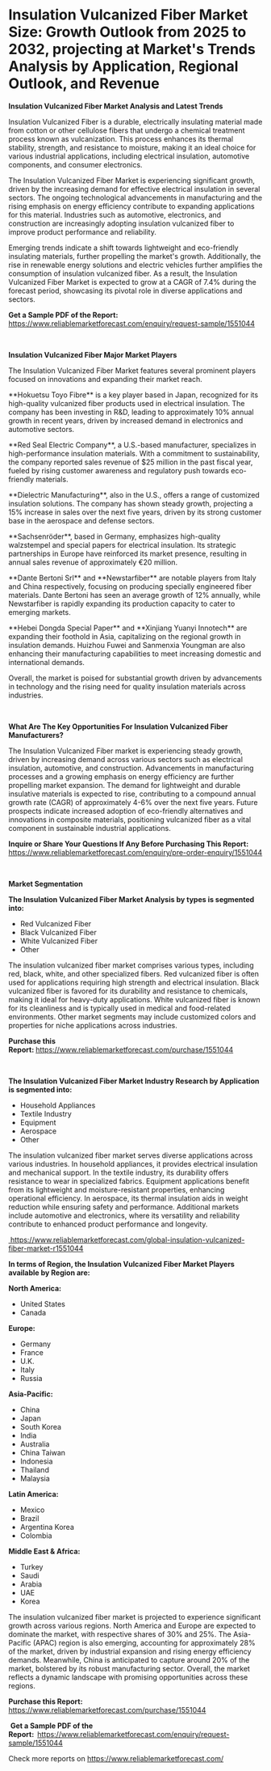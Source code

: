 <p><h1>Insulation Vulcanized Fiber Market Size: Growth Outlook from 2025 to 2032, projecting at Market's Trends Analysis by Application, Regional Outlook, and Revenue</h1></p><p><strong>Insulation Vulcanized Fiber Market Analysis and Latest Trends</strong></p>
<p><p>Insulation Vulcanized Fiber is a durable, electrically insulating material made from cotton or other cellulose fibers that undergo a chemical treatment process known as vulcanization. This process enhances its thermal stability, strength, and resistance to moisture, making it an ideal choice for various industrial applications, including electrical insulation, automotive components, and consumer electronics.</p><p>The Insulation Vulcanized Fiber Market is experiencing significant growth, driven by the increasing demand for effective electrical insulation in several sectors. The ongoing technological advancements in manufacturing and the rising emphasis on energy efficiency contribute to expanding applications for this material. Industries such as automotive, electronics, and construction are increasingly adopting insulation vulcanized fiber to improve product performance and reliability.</p><p>Emerging trends indicate a shift towards lightweight and eco-friendly insulating materials, further propelling the market's growth. Additionally, the rise in renewable energy solutions and electric vehicles further amplifies the consumption of insulation vulcanized fiber. As a result, the Insulation Vulcanized Fiber Market is expected to grow at a CAGR of 7.4% during the forecast period, showcasing its pivotal role in diverse applications and sectors.</p></p>
<p><strong>Get a Sample PDF of the Report:&nbsp;</strong> <a href="https://www.reliablemarketforecast.com/enquiry/request-sample/1551044?utm_campaign=2200&utm_medium=2&utm_source=Github&utm_content=ia&utm_term=01022025&utm_id=insulation-vulcanized-fiber">https://www.reliablemarketforecast.com/enquiry/request-sample/1551044</a></p>
<p>&nbsp;</p>
<p><strong>Insulation Vulcanized Fiber Major Market Players</strong></p>
<p><p>The Insulation Vulcanized Fiber Market features several prominent players focused on innovations and expanding their market reach. </p><p>**Hokuetsu Toyo Fibre** is a key player based in Japan, recognized for its high-quality vulcanized fiber products used in electrical insulation. The company has been investing in R&D, leading to approximately 10% annual growth in recent years, driven by increased demand in electronics and automotive sectors.</p><p>**Red Seal Electric Company**, a U.S.-based manufacturer, specializes in high-performance insulation materials. With a commitment to sustainability, the company reported sales revenue of $25 million in the past fiscal year, fueled by rising customer awareness and regulatory push towards eco-friendly materials.</p><p>**Dielectric Manufacturing**, also in the U.S., offers a range of customized insulation solutions. The company has shown steady growth, projecting a 15% increase in sales over the next five years, driven by its strong customer base in the aerospace and defense sectors.</p><p>**Sachsenröder**, based in Germany, emphasizes high-quality walzstempel and special papers for electrical insulation. Its strategic partnerships in Europe have reinforced its market presence, resulting in annual sales revenue of approximately €20 million.</p><p>**Dante Bertoni Srl** and **Newstarfiber** are notable players from Italy and China respectively, focusing on producing specially engineered fiber materials. Dante Bertoni has seen an average growth of 12% annually, while Newstarfiber is rapidly expanding its production capacity to cater to emerging markets.</p><p>**Hebei Dongda Special Paper** and **Xinjiang Yuanyi Innotech** are expanding their foothold in Asia, capitalizing on the regional growth in insulation demands. Huizhou Fuwei and Sanmenxia Youngman are also enhancing their manufacturing capabilities to meet increasing domestic and international demands. </p><p>Overall, the market is poised for substantial growth driven by advancements in technology and the rising need for quality insulation materials across industries.</p></p>
<p>&nbsp;</p>
<p><strong>What Are The Key Opportunities For Insulation Vulcanized Fiber Manufacturers?</strong></p>
<p><p>The Insulation Vulcanized Fiber market is experiencing steady growth, driven by increasing demand across various sectors such as electrical insulation, automotive, and construction. Advancements in manufacturing processes and a growing emphasis on energy efficiency are further propelling market expansion. The demand for lightweight and durable insulative materials is expected to rise, contributing to a compound annual growth rate (CAGR) of approximately 4-6% over the next five years. Future prospects indicate increased adoption of eco-friendly alternatives and innovations in composite materials, positioning vulcanized fiber as a vital component in sustainable industrial applications.</p></p>
<p><strong>Inquire or Share Your Questions If Any Before Purchasing This Report:</strong> <a href="https://www.reliablemarketforecast.com/enquiry/pre-order-enquiry/1551044?utm_campaign=2200&utm_medium=2&utm_source=Github&utm_content=ia&utm_term=01022025&utm_id=insulation-vulcanized-fiber">https://www.reliablemarketforecast.com/enquiry/pre-order-enquiry/1551044</a></p>
<p>&nbsp;</p>
<p><strong>Market Segmentation</strong></p>
<p><strong>The Insulation Vulcanized Fiber Market Analysis by types is segmented into:</strong></p>
<p><ul><li>Red Vulcanized Fiber</li><li>Black Vulcanized Fiber</li><li>White Vulcanized Fiber</li><li>Other</li></ul></p>
<p><p>The insulation vulcanized fiber market comprises various types, including red, black, white, and other specialized fibers. Red vulcanized fiber is often used for applications requiring high strength and electrical insulation. Black vulcanized fiber is favored for its durability and resistance to chemicals, making it ideal for heavy-duty applications. White vulcanized fiber is known for its cleanliness and is typically used in medical and food-related environments. Other market segments may include customized colors and properties for niche applications across industries.</p></p>
<p><strong>Purchase this Report:&nbsp;</strong><a href="https://www.reliablemarketforecast.com/purchase/1551044?utm_campaign=2200&utm_medium=2&utm_source=Github&utm_content=ia&utm_term=01022025&utm_id=insulation-vulcanized-fiber">https://www.reliablemarketforecast.com/purchase/1551044</a></p>
<p>&nbsp;</p>
<p><strong>The Insulation Vulcanized Fiber Market Industry Research by Application is segmented into:</strong></p>
<p><ul><li>Household Appliances</li><li>Textile Industry</li><li>Equipment</li><li>Aerospace</li><li>Other</li></ul></p>
<p><p>The insulation vulcanized fiber market serves diverse applications across various industries. In household appliances, it provides electrical insulation and mechanical support. In the textile industry, its durability offers resistance to wear in specialized fabrics. Equipment applications benefit from its lightweight and moisture-resistant properties, enhancing operational efficiency. In aerospace, its thermal insulation aids in weight reduction while ensuring safety and performance. Additional markets include automotive and electronics, where its versatility and reliability contribute to enhanced product performance and longevity.</p></p>
<p><a href="https://www.reliablemarketforecast.com/global-insulation-vulcanized-fiber-market-r1551044?utm_campaign=2200&utm_medium=2&utm_source=Github&utm_content=ia&utm_term=01022025&utm_id=insulation-vulcanized-fiber">&nbsp;https://www.reliablemarketforecast.com/global-insulation-vulcanized-fiber-market-r1551044</a></p>
<p><strong>In terms of Region, the Insulation Vulcanized Fiber Market Players available by Region are:</strong></p>
<p>
    <p> <strong> North America: </strong>
        <ul>
            <li>United States</li>
            <li>Canada</li>
        </ul>
        </p> 
    <p> <strong> Europe: </strong>
        <ul>
            <li>Germany</li>
            <li>France</li>
            <li>U.K.</li>
            <li>Italy</li>
            <li>Russia</li>
        </ul>
        </p> 
    <p> <strong> Asia-Pacific: </strong>
        <ul>
            <li>China</li>
            <li>Japan</li>
            <li>South Korea</li>
            <li>India</li>
            <li>Australia</li>
            <li>China Taiwan</li>
            <li>Indonesia</li>
            <li>Thailand</li>
            <li>Malaysia</li>
        </ul>
        </p> 
    <p> <strong> Latin America: </strong>
        <ul>
            <li>Mexico</li>
            <li>Brazil</li>
            <li>Argentina Korea</li>
            <li>Colombia</li>
        </ul>
        </p> 
    <p> <strong> Middle East & Africa: </strong>
        <ul>
            <li>Turkey</li>
            <li>Saudi</li>
            <li>Arabia</li>
            <li>UAE</li>
            <li>Korea</li>
        </ul>
    </p>
    </p>
<p><p>The insulation vulcanized fiber market is projected to experience significant growth across various regions. North America and Europe are expected to dominate the market, with respective shares of 30% and 25%. The Asia-Pacific (APAC) region is also emerging, accounting for approximately 28% of the market, driven by industrial expansion and rising energy efficiency demands. Meanwhile, China is anticipated to capture around 20% of the market, bolstered by its robust manufacturing sector. Overall, the market reflects a dynamic landscape with promising opportunities across these regions.</p></p>
<p><strong>Purchase this Report: </strong><a href="https://www.reliablemarketforecast.com/purchase/1551044?utm_campaign=2200&utm_medium=2&utm_source=Github&utm_content=ia&utm_term=01022025&utm_id=insulation-vulcanized-fiber">https://www.reliablemarketforecast.com/purchase/1551044</a></p>
<p>&nbsp;<strong>Get a Sample PDF of the Report:&nbsp;&nbsp;</strong><a href="https://www.reliablemarketforecast.com/enquiry/request-sample/1551044?utm_campaign=2200&utm_medium=2&utm_source=Github&utm_content=ia&utm_term=01022025&utm_id=insulation-vulcanized-fiber">https://www.reliablemarketforecast.com/enquiry/request-sample/1551044</a></p>
<p><strong></strong></p>
<p>Check more reports on <a href="https://www.reliablemarketforecast.com/?utm_campaign=2200&utm_medium=2&utm_source=Github&utm_content=ia&utm_term=01022025&utm_id=insulation-vulcanized-fiber">https://www.reliablemarketforecast.com/</a></p>